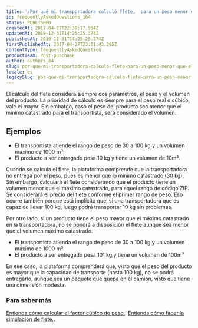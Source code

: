 ```yaml
---
title: '¿Por qué mi transportadora calculó flete,  para un peso menor que el mínimo configurado?'
id: frequentlyAskedQuestions_164
status: PUBLISHED
createdAt: 2017-04-27T22:39:17.904Z
updatedAt: 2019-12-31T14:25:25.374Z
publishedAt: 2019-12-31T14:25:25.374Z
firstPublishedAt: 2017-04-27T23:01:43.295Z
contentType: frequentlyAskedQuestion
productTeam: Post-purchase
author: authors_84
slug: por-que-mi-transportadora-calculo-flete-para-un-peso-menor-que-el-minimo-configurado
locale: es
legacySlug: por-que-mi-transportadora-calculo-flete-para-un-peso-menor-que-el-minimo-configurado
---
```


El cálculo del flete considera siempre dos parámetros, el peso y el volumen del producto. La prioridad de cálculo es siempre para el peso real o cúbico, vale el mayor. Sin embargo, caso el peso del producto sea menor que el mínimo catastrado para el transportista, será considerado el volumen.

## Ejemplos

- El transportista atiende el rango de peso de 30 a 100 kg y un volumen máximo de 1000 m³;
- El producto a ser entregado pesa 10 kg y tiene un volumen de 10m³.

Cuando se calcula el flete, la plataforma comprende que la transportadora no entrega por el peso, pues es menor que lo mínimo catastrado (30 kg). Sin embargo, calculará el flete considerando que el producto tiene un volumen menor que el máximo catastrado, para aquel rango de código ZIP. Se considerará el precio del flete conforme el primer rango de peso. Eso ocurre también porque está implícito que, si una transportadora que es capaz de llevar 100 kg, luego podrá transportar 10 kg sin problemas.

Por otro lado, si un producto tiene el peso mayor que el máximo catastrado en la transportadora, no se pondrá a disposición el flete aunque sea menor que el volumen máximo catastrado.

- El transportista atienda el rango de peso de 30 a 100 kg y un volumen máximo de 1000 m³
- El producto a ser entregado pesa 101 kg y tiene un volumen de 100m³

En ese caso, la plataforma comprenderá que, visto que el peso del producto es mayor que la capacidad de transporte (hasta 100 kg), no se podrá entregarlo, aunque sea un paquete que quepa en el camión, visto que tiene una dimensión modesta.

### Para saber más

[Entienda cómo calcular el factor cúbico de peso.](/es/tutorial/como-se-calcula-el-peso-cubico/).
[Entienda cómo facer la simulación de flete.](/es/tutorial/simulacion-de-flete/).
